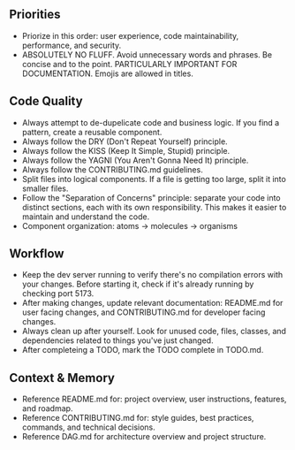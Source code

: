 ## Priorities

-   Priorize in this order: user experience, code maintainability, performance,
    and security.
-   ABSOLUTELY NO FLUFF. Avoid unnecessary words and phrases. Be concise and to the
    point. PARTICULARLY IMPORTANT FOR DOCUMENTATION. Emojis are allowed in titles.

## Code Quality

-   Always attempt to de-dupelicate code and business logic. If you find a
    pattern, create a reusable component.
-   Always follow the DRY (Don't Repeat Yourself) principle.
-   Always follow the KISS (Keep It Simple, Stupid) principle.
-   Always follow the YAGNI (You Aren't Gonna Need It) principle.
-   Always follow the CONTRIBUTING.md guidelines.
-   Split files into logical components. If a file is getting too large, split
    it into smaller files.
-   Follow the "Separation of Concerns" principle: separate your code into
    distinct sections, each with its own responsibility. This makes it easier to
    maintain and understand the code.
-   Component organization: atoms → molecules → organisms

## Workflow

-   Keep the dev server running to verify there's no compilation errors with
    your changes. Before starting it, check if it's already running by checking
    port 5173.
-   After making changes, update relevant documentation: README.md for user
    facing changes, and CONTRIBUTING.md for developer facing changes.
-   Always clean up after yourself. Look for unused code, files, classes, and
    dependencies related to things you've just changed.
-   After completeing a TODO, mark the TODO complete in TODO.md.

## Context & Memory

-   Reference README.md for: project overview, user instructions, features, and
    roadmap.
-   Reference CONTRIBUTING.md for: style guides, best practices, commands, and
    technical decisions.
-   Reference DAG.md for architecture overview and project structure.
